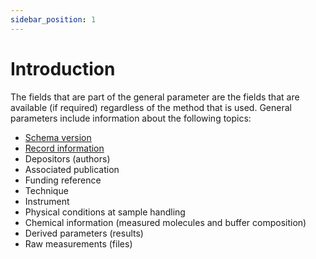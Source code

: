 ```yaml
---
sidebar_position: 1
---
```


# Introduction 

The fields that are part of the general parameter are the fields that are available (if required) regardless of the method that is used. General parameters include information about the following topics:

 * [Schema version](schema_version.md)
 * [Record information](record_information.md)
 * Depositors (authors)
 * Associated publication
 * Funding reference
 * Technique
 * Instrument
 * Physical conditions at sample handling
 * Chemical information (measured molecules and buffer composition)
 * Derived parameters (results)
 * Raw measurements (files)
